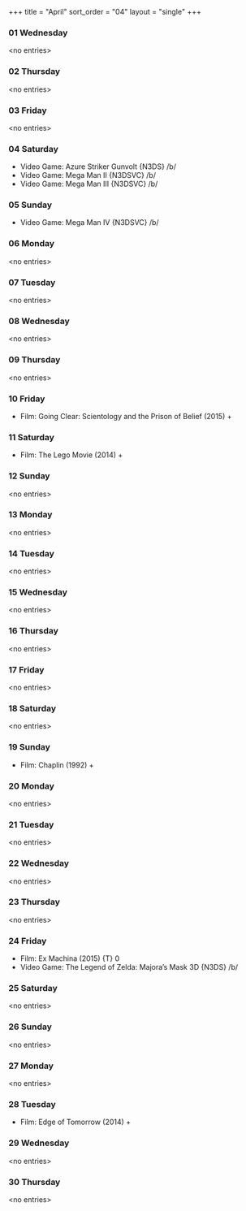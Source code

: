 +++
title = "April"
sort_order = "04"
layout = "single"
+++

### 01 Wednesday


\<no entries\>



### 02 Thursday


\<no entries\>



### 03 Friday


\<no entries\>



### 04 Saturday


* Video Game: Azure Striker Gunvolt {N3DS} /b/
* Video Game: Mega Man II {N3DSVC} /b/
* Video Game: Mega Man III {N3DSVC} /b/

### 05 Sunday


* Video Game: Mega Man IV {N3DSVC} /b/

### 06 Monday


\<no entries\>



### 07 Tuesday


\<no entries\>



### 08 Wednesday


\<no entries\>



### 09 Thursday


\<no entries\>



### 10 Friday


* Film: Going Clear: Scientology and the Prison of Belief (2015) +


### 11 Saturday


* Film: The Lego Movie (2014) +


### 12 Sunday


\<no entries\>



### 13 Monday


\<no entries\>



### 14 Tuesday


\<no entries\>



### 15 Wednesday


\<no entries\>



### 16 Thursday


\<no entries\>



### 17 Friday


\<no entries\>



### 18 Saturday


\<no entries\>



### 19 Sunday


* Film: Chaplin (1992) +


### 20 Monday


\<no entries\>



### 21 Tuesday


\<no entries\>



### 22 Wednesday


\<no entries\>



### 23 Thursday


\<no entries\>



### 24 Friday


* Film: Ex Machina (2015) {T} 0
* Video Game: The Legend of Zelda: Majora’s Mask 3D {N3DS} /b/

### 25 Saturday


\<no entries\>



### 26 Sunday


\<no entries\>



### 27 Monday


\<no entries\>



### 28 Tuesday


* Film: Edge of Tomorrow (2014) +


### 29 Wednesday


\<no entries\>



### 30 Thursday


\<no entries\>


